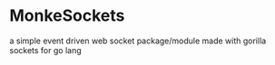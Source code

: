 # MonkeSockets
a simple event driven web socket package/module made with gorilla sockets for go lang
